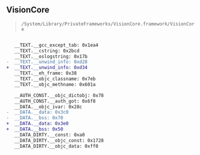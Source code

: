 ## VisionCore

> `/System/Library/PrivateFrameworks/VisionCore.framework/VisionCore`

```diff

   __TEXT.__gcc_except_tab: 0x1ea4
   __TEXT.__cstring: 0x2bcd
   __TEXT.__oslogstring: 0x17b
-  __TEXT.__unwind_info: 0xd28
+  __TEXT.__unwind_info: 0xd34
   __TEXT.__eh_frame: 0x38
   __TEXT.__objc_classname: 0x7eb
   __TEXT.__objc_methname: 0x601a

   __AUTH_CONST.__objc_dictobj: 0x78
   __AUTH_CONST.__auth_got: 0x6f8
   __DATA.__objc_ivar: 0x28c
-  __DATA.__data: 0x3c0
-  __DATA.__bss: 0x70
+  __DATA.__data: 0x3e0
+  __DATA.__bss: 0x50
   __DATA_DIRTY.__const: 0xa0
   __DATA_DIRTY.__objc_const: 0x1728
   __DATA_DIRTY.__objc_data: 0xff0

```
